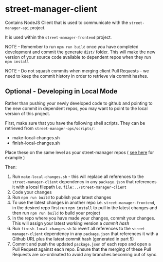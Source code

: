 # street-manager-client

Contains NodeJS Client that is used to communicate with the `street-manager-api` project.

It is used within the `street-manager-frontend` project.

NOTE - Remember to run `npm run build` once you have completed development and commit the generate `dist/` folder. This will make the new version of your source code available to dependent repos when they run `npm install`

NOTE - Do not squash commits when merging client Pull Requests - we need to keep the commit history in order to retrieve via commit hashes.

## Optional - Developing in Local Mode

Rather than pushing your newly developed code to github and pointing to the new commit in dependent repos, you may want to point to the local version of this project.

First, make sure that you have the following shell scripts. They can be retrieved from `street-manager-ops/scripts/`:
* make-local-changes.sh
* finish-local-changes.sh

Place these on the same level as your street-manager repos ( [see here](https://github.com/departmentfortransport/street-manager/wiki/dft-street-manager-developer-environment-setup-and-on-boarding#cloning-development-repos) for example )

Then:
1. Run `make-local-changes.sh` - this will replace all references to the `street-manager-client` dependency in any `package.json` that references it with a local filepath i.e. `file:../street-manager-client`
2. Code your changes
3. Run `npm run build` to publish your latest changes
4. To use the latest changes in another repo i.e. `street-manager-frontend`, in the desired repo first run `npm install` to pull in the latest changes and then run `npm run build` to build your project
5. In the repo where you have made your changes, commit your changes. This will assign your latest working version a _commit hash_
6. Run `finish-local-changes.sh` to revert all references to the `street-manager-client` dependency in any `package.json` that references it with a Github URL plus the latest commit hash (generated in part 5)
7. Commit and push the updated `package.json` of each repo and open a Pull Request against each repo. Ensure that the merging of these Pull Requests are co-ordinated to avoid any branches becoming out of sync.